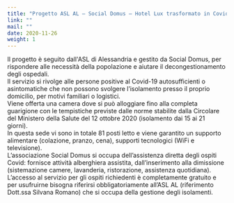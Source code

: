 ```yaml
---
title: "Progetto ASL AL – Social Domus – Hotel Lux trasformato in Covid Hotel"
link: ""
mail: ""
date: 2020-11-26
weight: 1
---
```


Il progetto è seguito dall'ASL di Alessandria e gestito da Social Domus, per rispondere alle necessità della popolazione e aiutare il decongestionamento degli ospedali.  
Il servizio si rivolge alle persone positive al Covid-19 autosufficienti o asintomatiche che non possono svolgere l’isolamento presso il proprio domicilio, per motivi familiari o logistici.  
Viene offerta una camera dove si può alloggiare fino alla completa guarigione con le tempistiche previste dalle norme stabilite dalla Circolare del Ministero della Salute del 12 ottobre 2020 (isolamento dai 15 ai 21 giorni).  
In questa sede vi sono in totale 81 posti letto e viene garantito un supporto alimentare (colazione, pranzo, cena), supporti tecnologici (WiFi e televisione).  
L’associazione Social Domus si occupa dell’assistenza diretta degli ospiti Covid: fornisce attività alberghiera assistita, dall’inserimento alla dimissione (sistemazione camere, lavanderia, ristorazione, assistenza quotidiana).  
L’accesso al servizio per gli ospiti richiedenti è completamente gratuito e per usufruirne bisogna riferirsi obbligatoriamente all’ASL AL (riferimento Dott.ssa Silvana Romano) che si occupa della gestione degli isolamenti.
